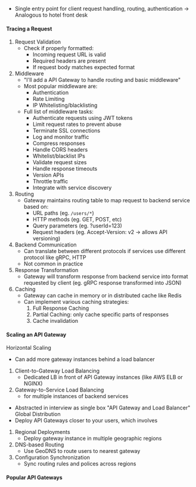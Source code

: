 
- Single entry point for client request handling, routing, authentication -> Analogous to hotel front desk 

#### Tracing a Request
1. Request Validation
	- Check if properly formatted: 
		- Incoming request URL is valid
		- Required headers are present
		- If request body matches expected format
2. Middleware
	- "I'll add a API Gateway to handle routing and basic middleware"
	- Most popular middleware are:
		- Authentication
		- Rate Limiting
		- IP Whitelisting/blacklisting
	- Full list of middleware tasks:
		- Authenticate requests using JWT tokens
		- Limit request rates to prevent abuse
		- Terminate SSL connections
		- Log and monitor traffic
		- Compress responses
		- Handle CORS headers
		- Whitelist/blacklist IPs
		- Validate request sizes
		- Handle response timeouts
		- Version APIs
		- Throttle traffic
		- Integrate with service discovery
3. Routing
	- Gateway maintains routing table to map request to backend service based on:
		- URL paths (eg. `/users/*`)
		- HTTP methods (eg. GET, POST, etc)
		- Query parameters (eg. ?userId=123)
		- Request headers (eg. Accept-Version: v2 -> allows API versioning)
4. Backend Communication
	- Can translate between different protocols if services use different protocol like gRPC, HTTP
	- Not common in practice
5. Response Transformation
	- Gateway will transform response from backend service into format requested by client (eg. gRPC response transformed into JSON)
6. Caching
	- Gateway can cache in memory or in distributed cache like Redis
	- Can implement various caching strategies:
		1. Full Response Caching
		2. Partial Caching: only cache specific parts of responses
		3. Cache invalidation

#### Scaling an API Gateway

Horizontal Scaling
- Can add more gateway instances behind a load balancer
1. Client-to-Gateway Load Balancing
	- Dedicated LB in front of API Gateway instances (like AWS ELB or NGINX)
2. Gateway-to-Service Load Balancing
	- for multiple instances of backend services
- Abstracted in interview as single box "API Gateway and Load Balancer"
Global Distribution
- Deploy API Gateways closer to your users, which involves
1. Regional Deployments
	- Deploy gateway instance in multiple geographic regions
2. DNS-based Routing
	- Use GeoDNS to route users to nearest gateway
3. Configuration Synchronization
	- Sync routing rules and polices across regions

#### Popular API Gateways